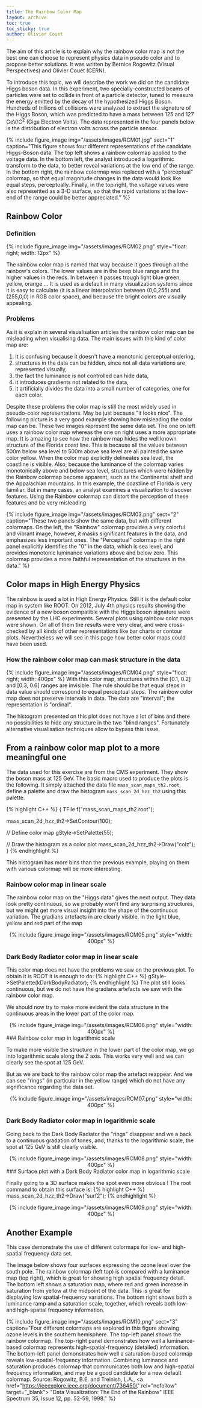 ```yaml
---
title: The Rainbow Color Map
layout: archive
toc: true
toc_sticky: true
author: Olivier Couet
---
```



The aim of this article is to explain why the rainbow color map is not the best one can choose
to represent physics data in pseudo color and to propose better solutions. It was written
by Bernice Rogowitz (Visual Perspectives) and Olivier Couet (CERN).

To introduce this topic, we will describe the work we did on the candidate Higgs boson data.
In this experiment, two specially-constructed beams of particles were set to collide in
front of a particle detector, tuned to measure the energy emitted by the decay of the
hypothesized Higgs Boson. Hundreds of trillions of collisions were analyzed to extract
the signature of the Higgs Boson, which was predicted to have a mass between 125 and
127 GeV/C<sup>2</sup> (Giga Electron Volts). The data represented in the four panels below
is the distribution of electron volts across the particle sensor.

{% include figure_image
   img="/assets/images/RCM01.jpg"
   sect="1"
   caption="This figure shows four different representations of the candidate Higgs-Boson data.
   The top left shows a rainbow colormap applied to the voltage data. In the bottom left, the
   analyst introduced a logarithmic transform to the data, to better reveal variations at the
   low end of the range. In the bottom right, the rainbow colormap was replaced with a “perceptual”
   colormap, so that equal magnitude changes in the data would look like equal steps,
   perceptually. Finally, in the top right, the voltage values were also represented as a
   3-D surface, so that the rapid variations at the low-end of the range could be better
   appreciated."
%}

## Rainbow Color

### Definition

{% include figure_image
   img="/assets/images/RCM02.png"
   style="float: right; width: 12px"
%}

The rainbow color map is named that way because it goes through all the rainbow's colors.
The lower values are in the beep blue range and the higher values in the reds. In between it passes
trough light blue green, yellow, orange ... It is used as a default in many visualization systems since
it is easy to calculate (it is a linear interpolation between (0,0,255) and (255,0,0) in RGB color space),
and because the bright colors are visually appealing.

### Problems

As it is explain in several visualisation articles the rainbow color map can be misleading
when visualising data. The main issues with this kind of color map are:

  1. It is confusing because it doesn't have a monotonic perceptual ordering,
  2. structures in the data can be hidden, since not all data variations are represented visually,
  3. the fact the luminance is not controlled can hide data,
  4. it introduces gradients not related to the data,
  5. it artificially divides the data into a small number of categories, one for each color.

Despite these problems the color map is still the most widely used in pseudo-color representations. May be just because "it looks nice". The following picture is a very good example showing how misleading the color map can be. These two images represent the same data set. The one on left uses a rainbow color map whereas the one on right uses a more appropriate map. It is amazing to see how the rainbow map hides the well known structure of the Florida coast line. This is because all the values between 500m below sea level to 500m above sea level are all painted the same color yellow. When the color map explicitly delineates sea level, the coastline is visible. Also, because the luminance of the colormap varies monotonically above and below sea level, structures which were hidden by the Rainbow colormap become apparent, such as the Continental shelf and the Appalachian mountains. In this example, the coastline of Florida is very familiar. But in many cases, an analyst examines a visualization to discover features. Using the Rainbow colormap can distort the perception of these features and be very misleading

{% include figure_image
   img="/assets/images/RCM03.png"
   sect="2"
   caption="These two panels show the same data, but with different colormaps. On the
   left, the \"Rainbow\" colormap provides a very colorful and vibrant image, however, it
   masks significant features in the data, and emphasizes less important ones. The \"Perceptual\"
   colormap in the right panel explicitly identifies the \"0\" in the data, which is sea level,
   and provides monotonic luminance variations above and below zero. This colormap provides
   a more faithful representation of the structures in the data."
%}

## Color maps in High Energy Physics

The rainbow is used a lot in High Energy Physics. Still it is the default color map in system
like ROOT. On 2012, July 4th physics results showing the evidence of a new boson compatible
with the Higgs boson signature were presented by the LHC experiments. Several plots using
rainbow color maps were shown. On all of them the results were very clear, and were cross-
checked by all kinds of other representations like bar charts or contour plots. Nevertheless
we will see in this page how better color maps could have been used.

### How the rainbow color map can mask structure in the data

{% include figure_image
   img="/assets/images/RCM04.png"
   style="float: right; width: 400px"
%}
With this color map, structures within the [0.1, 0.2] and [0.3, 0.6] ranges are invisible.
The rule should be that equal steps in data value should correspond to equal perceptual
steps. The rainbow color map does not preserve intervals in data. The data are "interval";
the representation is "ordinal".


The histogram presented on this plot does not have a lot of bins and there no possibilities
to hide any structure in the two "blind ranges". Fortunately alternative visualisation
techniques allow to bypass this issue.

## From a rainbow color map plot to a more meaningful one

The data used for this exercise are from the CMS experiment. They show the boson mass at 125
GeV. The basic macro used to produce the plots is the following. It simply attached the
data file `mass_scan_maps_th2.root`, define a palette and draw the histogram `mass_scan_2d_hzz_th2`
using this palette.

{% highlight C++ %}
{
   TFile f("mass_scan_maps_th2.root");

   mass_scan_2d_hzz_th2->SetContour(100);

   // Define color map
   gStyle->SetPalette(55);

   // Draw the histogram as a color plot
   mass_scan_2d_hzz_th2->Draw("colz");
}
{% endhighlight %}

This histogram has more bins than the previous example, playing on them with various colormap will be more interesting.

### Rainbow color map in linear scale

The rainbow color map on the "Higgs data" gives the next output. They data look pretty
continuous, so we probably won't find any surprising structures, but we might get more visual
insight into the shape of the continuous variation.
The gradians artefacts in are clearly visible. in the light blue, yellow and red part of the map

<center>
{% include figure_image
   img="/assets/images/RCM05.png"
   style="width: 400px"
%}
</center>

### Dark Body Radiator color map in linear scale

This color map does not have the problems we saw on the previous plot. To obtain it is ROOT
it is enough to do:
{% highlight C++ %}
gStyle->SetPalette(kDarkBodyRadiator);
{% endhighlight %}
The plot still looks continuous, but we do not have the gradians artefacts we saw with the
rainbow color map.

We should now try to make more evident the data structure in the continuous areas in the
lower part of the color map.

<center>
{% include figure_image
   img="/assets/images/RCM06.png"
   style="width: 400px"
%}
</center>
### Rainbow color map in logarithmic scale

To make more visible the structure in the lower part of the color map, we go into logarithmic
scale along the Z axis. This works very well and we can clearly see the spot at 125 GeV.

But as we are back to the rainbow color map the artefact reappear. And we can see "rings"
(in particular in the yellow range) which do not have any significance regarding the data set.

<center>
{% include figure_image
   img="/assets/images/RCM07.png"
   style="width: 400px"
%}
</center>

### Dark Body Radiator color map in logarithmic scale

Going back to the Dark Body Radiator the "rings" disappear and we a back to a continuous
gradation of tones, and, thanks to the logarithmic scale, the spot at 125 GeV is still
clearly visible.

<center>
{% include figure_image
   img="/assets/images/RCM08.png"
   style="width: 400px"
%}
</center>
### Surface plot with a Dark Body Radiator color map in logarithmic scale

Finally going to a 3D surface makes the spot even more obvious ! The root command to obtain
this surface is:
{% highlight C++ %}
mass_scan_2d_hzz_th2->Draw("surf2");
{% endhighlight %}

<center>
{% include figure_image
   img="/assets/images/RCM09.png"
   style="width: 400px"
%}
</center>

## Another Example

This case demonstrate the use of different colormaps for low- and high- spatial frequency
data set.

The image below shows four surfaces expressing the ozone level over the south pole. The
rainbow colormap (left top) is compared with a luminance map (top right), which is great for
showing high spatial frequency detail. The bottom left shows a saturation map, where red
and green increase in saturation from yellow at the midpoint of the data. This is great
for displaying low spatial-frequency variations. The bottom right shows both a luminance
ramp and a saturation scale, together, which reveals both low- and high-spatial frequency
information.

{% include figure_image
   img="/assets/images/RCM10.png"
   sect="3"
   caption="Four different colormaps are explored in this figure showing ozone levels
   in the southern hemisphere. The top-left panel shows the rainbow colormap. The top-right
   panel demonstrates how well a luminance-based colormap represents high-spatial-frequency
   (detailed) information. The bottom-left panel demonstrates how well a saturation-based
   colormap reveals low-spatial-frequency information. Combining luminance and saturation
   produces colormap that communicates both low and high-spatial frequency information, and
   may be a good candidate for a new default colormap.
   Source: Rogowitz, B.E. and Treinish, L.A.,
   <a href=\"https://ieeexplore.ieee.org/document/736450\" rel=\"nofollow\" target=\"_blank\">
   \"Data Visualization: The End of the Rainbow\"</a>
   IEEE Spectrum 35, Issue 12, pp. 52-59, 1998."
%}


